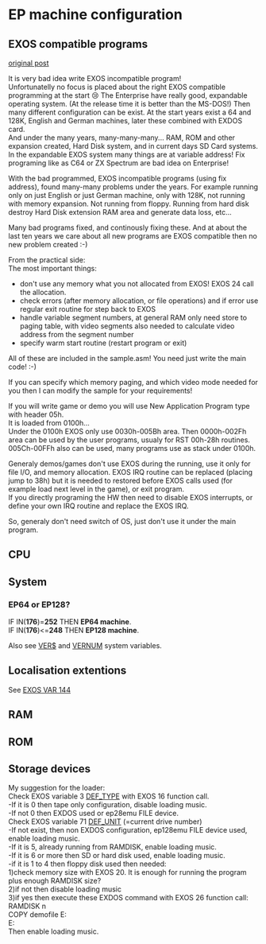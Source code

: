 # EP machine configuration

## EXOS compatible programs

[original post](https://enterpriseforever.com/programming/how-to-begin-assembly-on-enterprise/msg38698/#msg38698)

It is very bad idea write EXOS incompatible program!  
Unfortunatelly no focus is placed about the right EXOS compatible programming at the start :cry: The Enterprise have really good, expandable operating system. (At the release time it is better than the MS-DOS!) Then many different configuration can be exist. At the start years exist a 64 and 128K, English and German machines, later these combined with EXDOS card.  
And under the many years, many-many-many... RAM, ROM and other expansion created, Hard Disk system, and in current days SD Card systems.  
In the expandable EXOS system many things are at variable address! Fix programing like as C64 or ZX Spectrum are bad idea on Enterprise!  

With the bad programmed, EXOS incompatible programs (using fix address), found many-many problems under the years. For example running only on just English or just German machine, only with 128K, not running with memory expansion. Not running from floppy. Running from hard disk destroy Hard Disk extension RAM area and generate data loss, etc...  

Many bad programs fixed, and continously fixing these. And at about the last ten years we care about all new programs are EXOS compatible then no new problem created :-)  

From the practical side:  
The most important things:  
- don't use any memory what you not allocated from EXOS! EXOS 24 call the allocation.  
- check errors (after memory allocation, or file operations) and if error use regular exit routine for step back to EXOS  
- handle variable segment numbers, at general RAM only need store to paging table, with video segments also needed to calculate video address from the segment number  
- specify warm start routine (restart program or exit)  

All of these are included in the sample.asm! You need just write the main code! :-)  

If you can specify which memory paging, and which video mode needed for you then I can modify the sample for your requirements!  


If you will write game or demo you will use New Application Program type with header 05h.  
It is loaded from 0100h...  
Under the 0100h EXOS only use 0030h-005Bh area. Then 0000h-002Fh area can be used by the user programs, usualy for RST 00h-28h routines. 005Ch-00FFh also can be used, many programs use as stack under 0100h.  

Generaly demos/games don't use EXOS during the running, use it only for file I/O, and memory allocation. EXOS IRQ routine can be replaced (placing jump to 38h) but it is needed to restored before EXOS calls used (for example load next level in the game), or exit program.  
If you directly programing the HW then need to disable EXOS interrupts, or define your own IRQ routine and replace the EXOS IRQ.  

So, generaly don't need switch of OS, just don't use it under the main program.  


## CPU

## System

### EP64 or EP128?

IF IN(**176**)=**252** THEN **EP64 machine**.  
IF IN(**176**)<=**248** THEN **EP128 machine**.

Also see [VER$](../is-basic_man-en/man_fn-ver.md) and [VERNUM](../is-basic_man-en/man_fn-vernum.md) system variables.

## Localisation extentions

See [EXOS VAR 144](../exos-info/exos-variables/exos_var144.md)

## RAM

## ROM

## Storage devices

My suggestion for the loader:  
Check EXOS variable 3 [DEF_TYPE](../exos-info/exos-variables/exos_var3.md) with EXOS 16 function call.  
-If it is 0 then tape only configuration, disable loading music.  
-If not 0 then EXDOS used or ep28emu FILE device.  
Check EXOS variable 71 [DEF_UNIT](../exos-info/exos-variables/exos_var71.md) (=current drive number)  
-If not exist, then non EXDOS configuration, ep128emu FILE device used, enable loading music.  
-If it is 5, already running from RAMDISK, enable loading music.  
-If it is 6 or more then SD or hard disk used, enable loading music.  
-if it is 1 to 4 then floppy disk used then needed:  
1)check memory size with EXOS 20. It is enough for running the program plus enough RAMDISK size?  
2)if not then disable loading music  
3)if yes then execute these EXDOS command with EXOS 26 function call:  
RAMDISK n  
COPY demofile E:  
E:  
Then enable loading music.